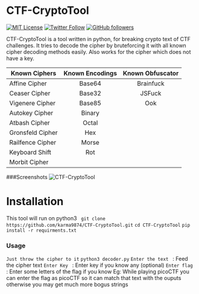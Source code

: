 # CTF-CryptoTool
[![MIT License](https://img.shields.io/badge/license-MIT-blue.svg)](https://opensource.org/licenses/MIT) 
[![Twitter Follow](https://img.shields.io/twitter/follow/karma9874?label=Follow&style=social)](https://twitter.com/karma9874)
[![GitHub followers](https://img.shields.io/github/followers/karma9874?label=Follow&style=social)](https://github.com/karma9874)

CTF-CryptoTool is a tool written in python, for breaking crypto text of CTF challenges. It tries to decode the cipher by bruteforcing it with all known cipher decoding methods easily. Also works for the cipher which does not have a key.

| Known Ciphers  | Known Encodings | Known Obfuscator |
| ------------- |:-------------:| :-----:|
| Affine Cipher | Base64 | Brainfuck |
| Ceaser Cipher      | Base32      |   JSFuck |
| Vigenere Cipher | Base85      |     Ook |
| Autokey Cipher | Binary      |    
|Atbash Cipher | Octal      |    
| Gronsfeld Cipher | Hex      |     
| Railfence Cipher | Morse      |     
| Keyboard Shift | Rot      |     
| Morbit Cipher| 

###Screenshots
![CTF-CryptoTool](https://github.com/karma9874/CTF-CryptoTool/blob/master/Screenshots/1.png)

# Installation
This tool will run on python3
``` git clone https://github.com/karma9874/CTF-CryptoTool.git```
``` cd CTF-CryptoTool ```
``` pip install -r requirments.txt ```

### Usage 
` Just throw the cipher to it `
``` python3 decoder.py ```
```Enter the text ``` : Feed the cipher text
```Enter Key ```      : Enter key if you know any (optional)
```Enter flag ```	  : Enter some letters of the flag if you know 
						Eg: While playing picoCTF you can enter the flag as picoCTF so it can match that text with the ouputs otherwise you may get much more bogus strings   	


